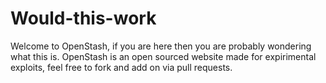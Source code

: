 # Would-this-work
Welcome to OpenStash, if you are here then you are probably wondering what this is. OpenStash is an open sourced website made for expirimental exploits, feel free to fork and add on via pull requests.
